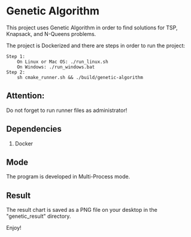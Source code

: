 # Genetic Algorithm

This project uses Genetic Algorithm in order to find solutions for TSP, Knapsack, and N-Queens problems.

The project is Dockerized and there are steps in order to run the project:

	Step 1:
		On Linux or Mac OS: ./run_linux.sh
  		On Windows: ./run_windows.bat
	Step 2:
 		sh cmake_runner.sh && ./build/genetic-algorithm

## Attention:
Do not forget to run runner files as administrator!

## Dependencies
1. Docker

## Mode
The program is developed in Multi-Process mode.

## Result
The result chart is saved as a PNG file on your desktop in the "genetic_result" directory.

Enjoy!

